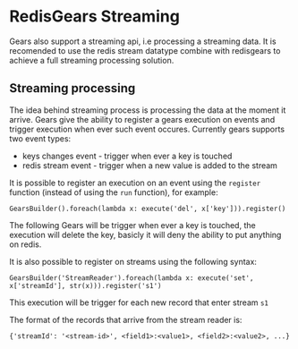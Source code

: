 # RedisGears Streaming
Gears also support a streaming api, i.e processing a streaming data. It is recomended to use the redis stream datatype combine with redisgears to achieve a full streaming processing solution.

## Streaming processing

The idea behind streaming process is processing the data at the moment it arrive. Gears give the ability to register a gears execution on events and trigger execution when ever such event occures. Currently gears supports two event types:

* keys changes event - trigger when ever a key is touched
* redis stream event - trigger when a new value is added to the stream

It is possible to register an execution on an event using the `register` function (instead of using the `run` function), for example:
```
GearsBuilder().foreach(lambda x: execute('del', x['key'])).register()
```

The following Gears will be trigger when ever a key is touched, the execution will delete the key, basicly it will deny the ability to put anything on redis.


It is also possible to register on streams using the following syntax:
```
GearsBuilder('StreamReader').foreach(lambda x: execute('set', x['streamId'], str(x))).register('s1')
```
This execution will be trigger for each new record that enter stream `s1`

The format of the records that arrive from the stream reader is:
```
{'streamId': '<stream-id>', <field1>:<value1>, <field2>:<value2>, ...}
```
